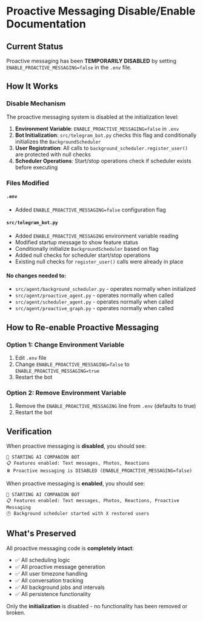 # Proactive Messaging Disable/Enable Documentation

## Current Status
Proactive messaging has been **TEMPORARILY DISABLED** by setting `ENABLE_PROACTIVE_MESSAGING=false` in the `.env` file.

## How It Works

### Disable Mechanism
The proactive messaging system is disabled at the initialization level:

1. **Environment Variable**: `ENABLE_PROACTIVE_MESSAGING=false` in `.env`
2. **Bot Initialization**: `src/telegram_bot.py` checks this flag and conditionally initializes the `BackgroundScheduler`
3. **User Registration**: All calls to `background_scheduler.register_user()` are protected with null checks
4. **Scheduler Operations**: Start/stop operations check if scheduler exists before executing

### Files Modified

#### `.env`
- Added `ENABLE_PROACTIVE_MESSAGING=false` configuration flag

#### `src/telegram_bot.py`
- Added `ENABLE_PROACTIVE_MESSAGING` environment variable reading
- Modified startup message to show feature status
- Conditionally initialize `BackgroundScheduler` based on flag
- Added null checks for scheduler start/stop operations
- Existing null checks for `register_user()` calls were already in place

#### No changes needed to:
- `src/agent/background_scheduler.py` - operates normally when initialized
- `src/agent/proactive_agent.py` - operates normally when called
- `src/agent/scheduler_agent.py` - operates normally when called
- `src/agent/proactive_graph.py` - operates normally when called

## How to Re-enable Proactive Messaging

### Option 1: Change Environment Variable
1. Edit `.env` file
2. Change `ENABLE_PROACTIVE_MESSAGING=false` to `ENABLE_PROACTIVE_MESSAGING=true`
3. Restart the bot

### Option 2: Remove Environment Variable
1. Remove the `ENABLE_PROACTIVE_MESSAGING` line from `.env` (defaults to true)
2. Restart the bot

## Verification

When proactive messaging is **disabled**, you should see:
```
🤖 STARTING AI COMPANION BOT
📋 Features enabled: Text messages, Photos, Reactions
⏸️ Proactive messaging is DISABLED (ENABLE_PROACTIVE_MESSAGING=false)
```

When proactive messaging is **enabled**, you should see:
```
🤖 STARTING AI COMPANION BOT
📋 Features enabled: Text messages, Photos, Reactions, Proactive Messaging
🕐 Background scheduler started with X restored users
```

## What's Preserved

All proactive messaging code is **completely intact**:
- ✅ All scheduling logic
- ✅ All proactive message generation
- ✅ All user timezone handling
- ✅ All conversation tracking
- ✅ All background jobs and intervals
- ✅ All persistence functionality

Only the **initialization** is disabled - no functionality has been removed or broken.